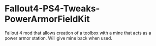 # Fallout4-PS4-Tweaks-PowerArmorFieldKit
Fallout 4 mod that allows creation of a toolbox with a mine that acts as a power armor station. Will give mine back when used.
